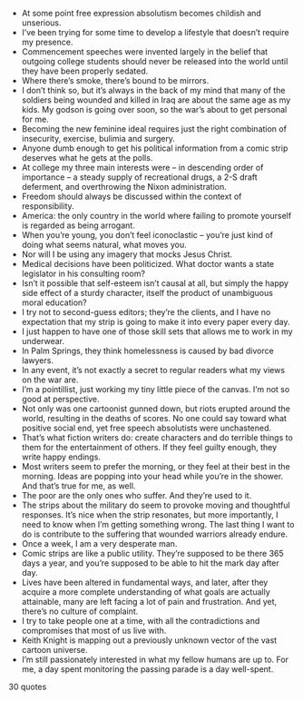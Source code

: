  - At some point free expression absolutism becomes childish and unserious.
 - I’ve been trying for some time to develop a lifestyle that doesn’t require my presence.
 - Commencement speeches were invented largely in the belief that outgoing college students should never be released into the world until they have been properly sedated.
 - Where there’s smoke, there’s bound to be mirrors.
 - I don’t think so, but it’s always in the back of my mind that many of the soldiers being wounded and killed in Iraq are about the same age as my kids. My godson is going over soon, so the war’s about to get personal for me.
 - Becoming the new feminine ideal requires just the right combination of insecurity, exercise, bulimia and surgery.
 - Anyone dumb enough to get his political information from a comic strip deserves what he gets at the polls.
 - At college my three main interests were – in descending order of importance – a steady supply of recreational drugs, a 2-S draft deferment, and overthrowing the Nixon administration.
 - Freedom should always be discussed within the context of responsibility.
 - America: the only country in the world where failing to promote yourself is regarded as being arrogant.
 - When you’re young, you don’t feel iconoclastic – you’re just kind of doing what seems natural, what moves you.
 - Nor will I be using any imagery that mocks Jesus Christ.
 - Medical decisions have been politicized. What doctor wants a state legislator in his consulting room?
 - Isn’t it possible that self-esteem isn’t causal at all, but simply the happy side effect of a sturdy character, itself the product of unambiguous moral education?
 - I try not to second-guess editors; they’re the clients, and I have no expectation that my strip is going to make it into every paper every day.
 - I just happen to have one of those skill sets that allows me to work in my underwear.
 - In Palm Springs, they think homelessness is caused by bad divorce lawyers.
 - In any event, it’s not exactly a secret to regular readers what my views on the war are.
 - I’m a pointillist, just working my tiny little piece of the canvas. I’m not so good at perspective.
 - Not only was one cartoonist gunned down, but riots erupted around the world, resulting in the deaths of scores. No one could say toward what positive social end, yet free speech absolutists were unchastened.
 - That’s what fiction writers do: create characters and do terrible things to them for the entertainment of others. If they feel guilty enough, they write happy endings.
 - Most writers seem to prefer the morning, or they feel at their best in the morning. Ideas are popping into your head while you’re in the shower. And that’s true for me, as well.
 - The poor are the only ones who suffer. And they’re used to it.
 - The strips about the military do seem to provoke moving and thoughtful responses. It’s nice when the strip resonates, but more importantly, I need to know when I’m getting something wrong. The last thing I want to do is contribute to the suffering that wounded warriors already endure.
 - Once a week, I am a very desperate man.
 - Comic strips are like a public utility. They’re supposed to be there 365 days a year, and you’re supposed to be able to hit the mark day after day.
 - Lives have been altered in fundamental ways, and later, after they acquire a more complete understanding of what goals are actually attainable, many are left facing a lot of pain and frustration. And yet, there’s no culture of complaint.
 - I try to take people one at a time, with all the contradictions and compromises that most of us live with.
 - Keith Knight is mapping out a previously unknown vector of the vast cartoon universe.
 - I’m still passionately interested in what my fellow humans are up to. For me, a day spent monitoring the passing parade is a day well-spent.

30 quotes